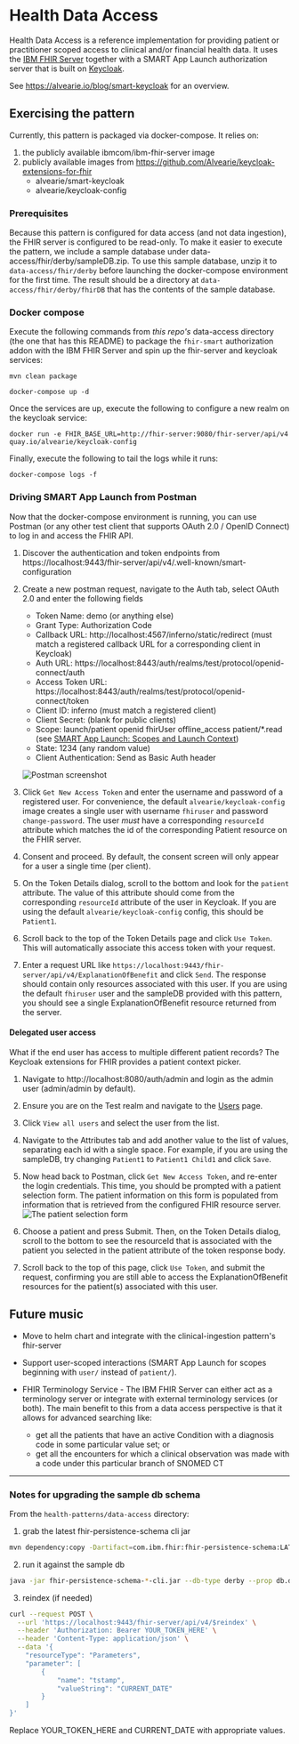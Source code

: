 # Health Data Access
Health Data Access is a reference implementation for providing patient or practitioner scoped access to clinical and/or financial health data.
It uses the [IBM FHIR Server](https://ibm.github.io/FHIR) together with a SMART App Launch authorization server that is built on [Keycloak](https://www.keycloak.org).

See https://alvearie.io/blog/smart-keycloak for an overview.

## Exercising the pattern
Currently, this pattern is packaged via docker-compose.
It relies on:
1. the publicly available ibmcom/ibm-fhir-server image
2. publicly available images from https://github.com/Alvearie/keycloak-extensions-for-fhir
    * alvearie/smart-keycloak
    * alvearie/keycloak-config

### Prerequisites
Because this pattern is configured for data access (and not data ingestion), the FHIR server is configured to be read-only.
To make it easier to execute the pattern, we include a sample database under data-access/fhir/derby/sampleDB.zip.
To use this sample database, unzip it to `data-access/fhir/derby` before launching the docker-compose environment for the first time.
The result should be a directory at `data-access/fhir/derby/fhirDB` that has the contents of the sample database.

### Docker compose
Execute the following commands from *this repo's* data-access directory (the one that has this README) to package the `fhir-smart` authorization addon with the IBM FHIR Server and spin up the fhir-server and keycloak services:

```
mvn clean package

docker-compose up -d
```

Once the services are up, execute the following to configure a new realm on the keycloak service:

```
docker run -e FHIR_BASE_URL=http://fhir-server:9080/fhir-server/api/v4 quay.io/alvearie/keycloak-config
```

Finally, execute the following to tail the logs while it runs:

```
docker-compose logs -f
```

### Driving SMART App Launch from Postman
Now that the docker-compose environment is running, you can use Postman (or any other test client that supports OAuth 2.0 / OpenID Connect) to log in and access the FHIR API.

1. Discover the authentication and token endpoints from https://localhost:9443/fhir-server/api/v4/.well-known/smart-configuration

2. Create a new postman request, navigate to the Auth tab, select OAuth 2.0 and enter the following fields
    * Token Name:  demo (or anything else)
    * Grant Type:  Authorization Code
    * Callback URL:  http://localhost:4567/inferno/static/redirect (must match a registered callback URL for a corresponding client in Keycloak)
    * Auth URL:  https://localhost:8443/auth/realms/test/protocol/openid-connect/auth
    * Access Token URL:  https://localhost:8443/auth/realms/test/protocol/openid-connect/token
    * Client ID:  inferno (must match a registered client)
    * Client Secret:  (blank for public clients)
    * Scope:  launch/patient openid fhirUser offline_access patient/*.read (see [SMART App Launch: Scopes and Launch Context](http://www.hl7.org/fhir/smart-app-launch/scopes-and-launch-context/index.html#quick-start))
    * State:  1234 (any random value)
    * Client Authentication:  Send as Basic Auth header

    ![Postman screenshot](images/postman.png)

3. Click `Get New Access Token` and enter the username and password of a registered user. For convenience, the default `alvearie/keycloak-config` image creates a single user with username `fhiruser` and password `change-password`. The user *must* have a corresponding `resourceId` attribute which matches the id of the corresponding Patient resource on the FHIR server.

4. Consent and proceed. By default, the consent screen will only appear for a user a single time (per client).

5. On the Token Details dialog, scroll to the bottom and look for the `patient` attribute. The value of this attribute should come from the corresponding `resourceId` attribute of the user in Keycloak. If you are using the default `alvearie/keycloak-config` config, this should be `Patient1`.

6. Scroll back to the top of the Token Details page and click `Use Token`. This will automatically associate this access token with your request.

7. Enter a request URL like `https://localhost:9443/fhir-server/api/v4/ExplanationOfBenefit` and click `Send`. The response should contain only resources associated with this user. If you are using the default `fhiruser` user and the sampleDB provided with this pattern, you should see a single ExplanationOfBenefit resource returned from the server.

#### Delegated user access
What if the end user has access to multiple different patient records? The Keycloak extensions for FHIR provides a patient context picker.

1. Navigate to http://localhost:8080/auth/admin and login as the admin user (admin/admin by default).

2. Ensure you are on the Test realm and navigate to the [Users](http://localhost:8080/auth/admin/master/console/#/realms/test/users) page.

3. Click `View all users` and select the user from the list.

4. Navigate to the Attributes tab and add another value to the list of values, separating each id with a single space. For example, if you are using the sampleDB, try changing `Patient1` to `Patient1 Child1` and click `Save`.

5. Now head back to Postman, click `Get New Access Token`, and re-enter the login credentials. This time, you should be prompted with a patient selection form. The patient information on this form is populated from information that is retrieved from the configured FHIR resource server.
    ![The patient selection form](images/context-picker.png)

6. Choose a patient and press Submit. Then, on the Token Details dialog, scroll to the bottom to see the resourceId that is associated with the patient you selected in the patient attribute of the token response body.

7. Scroll back to the top of this page, click `Use Token`, and submit the request, confirming you are still able to access the ExplanationOfBenefit resources for the patient(s) associated with this user.

## Future music
* Move to helm chart and integrate with the clinical-ingestion pattern's fhir-server

* Support user-scoped interactions (SMART App Launch for scopes beginning with `user/` instead of `patient/`).

* FHIR Terminology Service - The IBM FHIR Server can either act as a terminology server or integrate with external terminology services (or both). The main benefit to this from a data access perspective is that it allows for advanced searching like:
  * get all the patients that have an active Condition with a diagnosis code in some particular value set; or
  * get all the encounters for which a clinical observation was made with a code under this particular branch of SNOMED CT

---

### Notes for upgrading the sample db schema
From the `health-patterns/data-access` directory:
1. grab the latest fhir-persistence-schema cli jar
```sh
mvn dependency:copy -Dartifact=com.ibm.fhir:fhir-persistence-schema:LATEST:jar:cli -DoutputDirectory=.
```
2. run it against the sample db
```sh
java -jar fhir-persistence-schema-*-cli.jar --db-type derby --prop db.database=fhir/derby/fhirDB --update-schema-fhir
```
3. reindex (if needed)
```sh
curl --request POST \
  --url 'https://localhost:9443/fhir-server/api/v4/$reindex' \
  --header 'Authorization: Bearer YOUR_TOKEN_HERE' \
  --header 'Content-Type: application/json' \
  --data '{
	"resourceType": "Parameters",
	"parameter": [
		{
			"name": "tstamp",
			"valueString": "CURRENT_DATE"
		}
	]
}'
```
Replace YOUR_TOKEN_HERE and CURRENT_DATE with appropriate values.